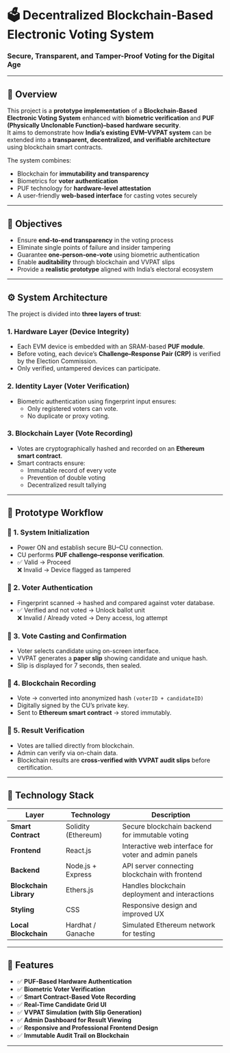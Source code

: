 # 🗳️ Decentralized Blockchain-Based Electronic Voting System

### Secure, Transparent, and Tamper-Proof Voting for the Digital Age

---

## 📘 Overview

This project is a **prototype implementation** of a **Blockchain-Based Electronic Voting System** enhanced with **biometric verification** and **PUF (Physically Unclonable Function)–based hardware security**.  
It aims to demonstrate how **India’s existing EVM–VVPAT system** can be extended into a **transparent, decentralized, and verifiable architecture** using blockchain smart contracts.

The system combines:
- Blockchain for **immutability and transparency**
- Biometrics for **voter authentication**
- PUF technology for **hardware-level attestation**
- A user-friendly **web-based interface** for casting votes securely

---

## 🎯 Objectives

- Ensure **end-to-end transparency** in the voting process  
- Eliminate single points of failure and insider tampering  
- Guarantee **one-person-one-vote** using biometric authentication  
- Enable **auditability** through blockchain and VVPAT slips  
- Provide a **realistic prototype** aligned with India’s electoral ecosystem

---

## ⚙️ System Architecture

The project is divided into **three layers of trust**:

### 1. Hardware Layer (Device Integrity)
- Each EVM device is embedded with an SRAM-based **PUF module**.
- Before voting, each device’s **Challenge–Response Pair (CRP)** is verified by the Election Commission.
- Only verified, untampered devices can participate.

### 2. Identity Layer (Voter Verification)
- Biometric authentication using fingerprint input ensures:
  - Only registered voters can vote.
  - No duplicate or proxy voting.

### 3. Blockchain Layer (Vote Recording)
- Votes are cryptographically hashed and recorded on an **Ethereum smart contract**.
- Smart contracts ensure:
  - Immutable record of every vote
  - Prevention of double voting
  - Decentralized result tallying

---

## 🧠 Prototype Workflow

### 🔹 1. System Initialization
- Power ON and establish secure BU–CU connection.
- CU performs **PUF challenge–response verification**.
- ✅ Valid → Proceed  
  ❌ Invalid → Device flagged as tampered

### 🔹 2. Voter Authentication
- Fingerprint scanned → hashed and compared against voter database.
- ✅ Verified and not voted → Unlock ballot unit  
  ❌ Invalid / Already voted → Deny access, log attempt

### 🔹 3. Vote Casting and Confirmation
- Voter selects candidate using on-screen interface.
- VVPAT generates a **paper slip** showing candidate and unique hash.
- Slip is displayed for 7 seconds, then sealed.

### 🔹 4. Blockchain Recording
- Vote → converted into anonymized hash `(voterID + candidateID)`
- Digitally signed by the CU’s private key.
- Sent to **Ethereum smart contract** → stored immutably.

### 🔹 5. Result Verification
- Votes are tallied directly from blockchain.
- Admin can verify via on-chain data.
- Blockchain results are **cross-verified with VVPAT audit slips** before certification.

---

## 🔗 Technology Stack

| Layer | Technology | Description |
|-------|-------------|-------------|
| **Smart Contract** | Solidity (Ethereum) | Secure blockchain backend for immutable voting |
| **Frontend** | React.js | Interactive web interface for voter and admin panels |
| **Backend** | Node.js + Express | API server connecting blockchain with frontend |
| **Blockchain Library** | Ethers.js | Handles blockchain deployment and interactions |
| **Styling** | CSS | Responsive design and improved UX |
| **Local Blockchain** | Hardhat / Ganache | Simulated Ethereum network for testing |

---

## 🧩 Features

- ✅ **PUF-Based Hardware Authentication**
- ✅ **Biometric Voter Verification**
- ✅ **Smart Contract-Based Vote Recording**
- ✅ **Real-Time Candidate Grid UI**
- ✅ **VVPAT Simulation (with Slip Generation)**
- ✅ **Admin Dashboard for Result Viewing**
- ✅ **Responsive and Professional Frontend Design**
- ✅ **Immutable Audit Trail on Blockchain**

---




